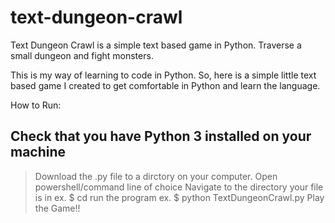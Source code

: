 # text-dungeon-crawl
Text Dungeon Crawl is a simple text based game in Python. Traverse a small dungeon and fight monsters.

This is my way of learning to code in Python. So, here is a simple little text based game I created to get comfortable in Python 
and learn the language.


How to Run:
## Check that you have Python 3 installed on your machine ##
> Download the .py file to a dirctory on your computer.
> Open powershell/command line of choice
> Navigate to the directory your file is in 
  ex. $ cd <file-path>
> run the program
  ex. $ python TextDungeonCrawl.py
> Play the Game!!
